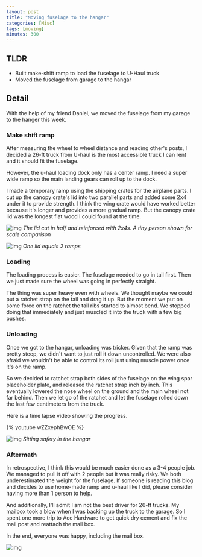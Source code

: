 ```yaml
---
layout: post
title: "Moving fuselage to the hangar"
categories: [Misc]
tags: [moving]
minutes: 300
---
```


## TLDR

- Built make-shift ramp to load the fuselage to U-Haul truck
- Moved the fuselage from garage to the hangar

## Detail

With the help of my friend Daniel, we moved the fuselage from my garage to the hanger this week.

### Make shift ramp

After measuring the wheel to wheel distance and reading other's posts, I decided a 26-ft truck from U-haul is the most accessible truck I can rent and it should fit the fuselage.

However, the u-haul loading dock only has a center ramp. I need a super wide ramp so the main landing gears can roll up to the dock.

I made a temporary ramp using the shipping crates for the airplane parts. I cut up the canopy crate's lid into two parallel parts and added some 2x4 under it to provide strength. I think the wing crate would have worked better because it's longer and provides a more gradual ramp. But the canopy crate lid was the longest flat wood I could found at the time.

![img](https://lh3.googleusercontent.com/pw/AP1GczOpiE7P1JyH_SVoxW5p6UVtkzy--OJ_ZQgjnO9mLdEqCVouGg_jkRP0SWXcNcHAYQaNLud1WMNwrOmvy3eXN3IksipkBJiyLidA3b6S36J3enPoJFAkuP_5bT0aepKLppZGfCY8LT5YQat5yMgU8B1gng=w1260-h1674-s-no-gm?authuser=0)
_The lid cut in half and reinforced with 2x4s. A tiny person shown for scale comparison_

![img](https://lh3.googleusercontent.com/pw/AP1GczOClb84JgM9yWJ7lWbKEr6PHmntMp_arzS_HYOdBI98OPG2VPoqutbqBOU7Ux8tD7ovpqc8XNb9COZQNf-2DdQ9zsyF0zvcBB2f9_7IkgCbSZCoYzjLmbdLGjEfumNdgeOWjGZx4nxVKyzcPrBHLq3C3w=w1260-h1674-s-no-gm?authuser=0)
_One lid equals 2 ramps_

### Loading

The loading process is easier. The fuselage needed to go in tail first. Then we just made sure the wheel was going in perfectly straight.

The thing was super heavy even with wheels. We thought maybe we could put a ratchet strap on the tail and drag it up. But the moment we put on some force on the ratchet the tail ribs started to almost bend. We stopped doing that immediately and just muscled it into the truck with a few big pushes.

### Unloading

Once we got to the hangar, unloading was tricker. Given that the ramp was pretty steep, we didn't want to just roll it down uncontrolled. We were also afraid we wouldn't be able to control its roll just using muscle power once it's on the ramp.

So we decided to ratchet strap both sides of the fuselage on the wing spar placeholder plate, and released the ratchet strap inch by inch. This eventually lowered the nose wheel on the ground and the main wheel not far behind. Then we let go of the ratchet and let the fuselage rolled down the last few centimeters from the truck.

Here is a time lapse video showing the progress.

{% youtube wZZxephBwOE %}

![img](https://lh3.googleusercontent.com/pw/AP1GczNHt-sr0xR_fWcEASxb_5zorhjQYQQ60hG2n1-5K1ZKGjvak6X6qKEBnUBuGtHhb4oCQlKnP-UhX9cifRIp7b1_P7jqTXrTjZ1azsNAPVJTGSJtugUo81bMwENYWGsu-F1hyC0F5XiaJnTYIOVuFZ1L2Q=w2224-h1674-s-no-gm?authuser=0)
_Sitting safety in the hangar_

### Aftermath

In retrospective, I think this would be much easier done as a 3-4 people job. We managed to pull it off with 2 people but it was really risky. We both underestimated the weight for the fuselage. If someone is reading this blog and decides to use home-made ramp and u-haul like I did, please consider having more than 1 person to help.

And additionally, I'll admit I am not the best driver for 26-ft trucks. My mailbox took a blow when I was backing up the truck to the garage. So I spent one more trip to Ace Hardware to get quick dry cement and fix the mail post and reattach the mail box.

In the end, everyone was happy, including the mail box.

![img](https://lh3.googleusercontent.com/pw/AP1GczPtb3cgCtlznIriWmTIqPAyqcPzXjVjgiEooXoxcRq-3Fc_zWNAhfYtlyzbHuN9sCN2t7MZV1zqT8bLqEJ938XdHGvw_uvpOKhjpMHwnIWa6xu7ggug89BSc9nsq__FQ1YBSwmKZ5I2sGVIwgHD11VGbQ=w1260-h1674-s-no-gm?authuser=0)

